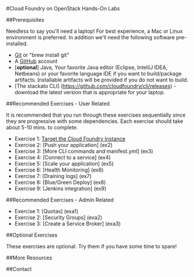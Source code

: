 #Cloud Foundry on OpenStack Hands-On Labs

##Prerequisites

Needless to say you'll need a laptop! For best experience, a Mac or Linux environment is preferred. In addition we'll need the following software pre-installed.

- [Git](http://git-scm.com/downloads) or "brew install git"	
- A [GitHub](https://github.com) account
- [**optional**] Java, Your favorite Java editor (Eclipse, IntelliJ IDEA, Netbeans) or your favorite language IDE if you want to build/package artifacts. Installable artifacts will be provided if you do not want to build.
- [The stackato CLI] (https://github.com/cloudfoundry/cli/releases) - download the latest version that is appropriate for your laptop.

##Recommended Exercises - User Related

It is recommended that you run through these exercises sequentially since they are progressive with some dependencies. Each exercise should take about 5-10 mins. to complete.

- Exercise 1: [Target the Cloud Foundry Instance](ex1)
- Exercise 2: [Push your application] (ex2)
- Exercise 3: [More CLI commands and manifest.yml] (ex3)
- Exercise 4: [Connect to a service] (ex4)
- Exercise 5: [Scale your application] (ex5)
- Exercise 6: [Health Monitoring] (ex6)
- Exercise 7: [Draining logs] (ex7)
- Exercise 8: [Blue/Green Deploy] (ex8)
- Exercise 9: [Jenkins integration] (ex9)

##Recommended Exercises - Admin Related

- Exercise 1: [Quotas] (exa1)
- Exercise 2: [Security Groups] (exa2)
- Exercise 3: [Create a Service Broker] (exa3)

##Optional Exercises

These exercises are optional. Try them if you have some time to spare!

##More Resources

##Contact








